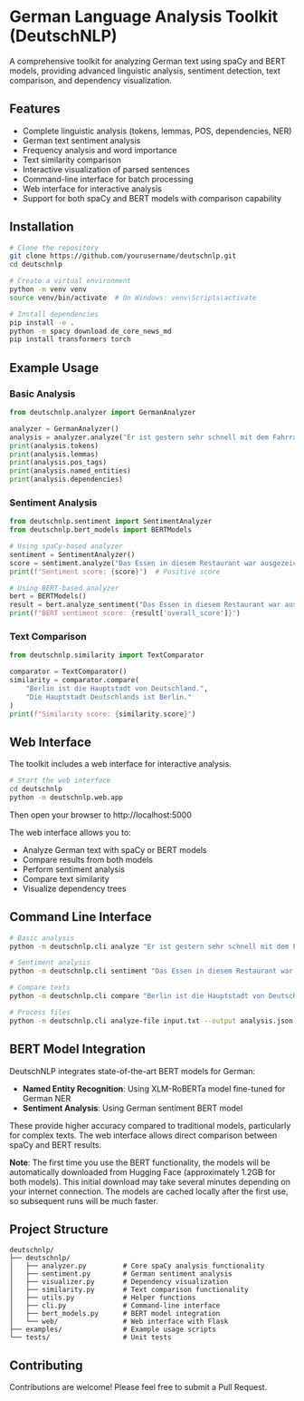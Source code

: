 # German Language Analysis Toolkit (DeutschNLP)

A comprehensive toolkit for analyzing German text using spaCy and BERT models, providing advanced linguistic analysis, sentiment detection, text comparison, and dependency visualization.

## Features

- Complete linguistic analysis (tokens, lemmas, POS, dependencies, NER)
- German text sentiment analysis
- Frequency analysis and word importance
- Text similarity comparison
- Interactive visualization of parsed sentences
- Command-line interface for batch processing
- Web interface for interactive analysis
- Support for both spaCy and BERT models with comparison capability

## Installation

```bash
# Clone the repository
git clone https://github.com/yourusername/deutschnlp.git
cd deutschnlp

# Create a virtual environment
python -m venv venv
source venv/bin/activate  # On Windows: venv\Scripts\activate

# Install dependencies
pip install -e .
python -m spacy download de_core_news_md
pip install transformers torch
```

## Example Usage

### Basic Analysis
```python
from deutschnlp.analyzer import GermanAnalyzer

analyzer = GermanAnalyzer()
analysis = analyzer.analyze("Er ist gestern sehr schnell mit dem Fahrrad nach Berlin gefahren.")
print(analysis.tokens)
print(analysis.lemmas)
print(analysis.pos_tags)
print(analysis.named_entities)
print(analysis.dependencies)
```

### Sentiment Analysis
```python
from deutschnlp.sentiment import SentimentAnalyzer
from deutschnlp.bert_models import BERTModels

# Using spaCy-based analyzer
sentiment = SentimentAnalyzer()
score = sentiment.analyze("Das Essen in diesem Restaurant war ausgezeichnet!")
print(f"Sentiment score: {score}")  # Positive score

# Using BERT-based analyzer
bert = BERTModels()
result = bert.analyze_sentiment("Das Essen in diesem Restaurant war ausgezeichnet!")
print(f"BERT sentiment score: {result['overall_score']}")
```

### Text Comparison
```python
from deutschnlp.similarity import TextComparator

comparator = TextComparator()
similarity = comparator.compare(
    "Berlin ist die Hauptstadt von Deutschland.",
    "Die Hauptstadt Deutschlands ist Berlin."
)
print(f"Similarity score: {similarity.score}")
```

## Web Interface

The toolkit includes a web interface for interactive analysis.

```bash
# Start the web interface
cd deutschnlp
python -m deutschnlp.web.app
```

Then open your browser to http://localhost:5000

The web interface allows you to:
- Analyze German text with spaCy or BERT models
- Compare results from both models
- Perform sentiment analysis
- Compare text similarity
- Visualize dependency trees

## Command Line Interface

```bash
# Basic analysis
python -m deutschnlp.cli analyze "Er ist gestern sehr schnell mit dem Fahrrad nach Berlin gefahren."

# Sentiment analysis
python -m deutschnlp.cli sentiment "Das Essen in diesem Restaurant war ausgezeichnet!"

# Compare texts
python -m deutschnlp.cli compare "Berlin ist die Hauptstadt von Deutschland." "Die Hauptstadt Deutschlands ist Berlin."

# Process files
python -m deutschnlp.cli analyze-file input.txt --output analysis.json
```

## BERT Model Integration

DeutschNLP integrates state-of-the-art BERT models for German:

- **Named Entity Recognition**: Using XLM-RoBERTa model fine-tuned for German NER
- **Sentiment Analysis**: Using German sentiment BERT model

These provide higher accuracy compared to traditional models, particularly for complex texts. The web interface allows direct comparison between spaCy and BERT results.

**Note**: The first time you use the BERT functionality, the models will be automatically downloaded from Hugging Face (approximately 1.2GB for both models). This initial download may take several minutes depending on your internet connection. The models are cached locally after the first use, so subsequent runs will be much faster.

## Project Structure

```
deutschnlp/
├── deutschnlp/
│   ├── analyzer.py         # Core spaCy analysis functionality
│   ├── sentiment.py        # German sentiment analysis
│   ├── visualizer.py       # Dependency visualization
│   ├── similarity.py       # Text comparison functionality
│   ├── utils.py            # Helper functions
│   ├── cli.py              # Command-line interface
│   ├── bert_models.py      # BERT model integration
│   └── web/                # Web interface with Flask
├── examples/               # Example usage scripts
└── tests/                  # Unit tests
```

## Contributing

Contributions are welcome! Please feel free to submit a Pull Request.
